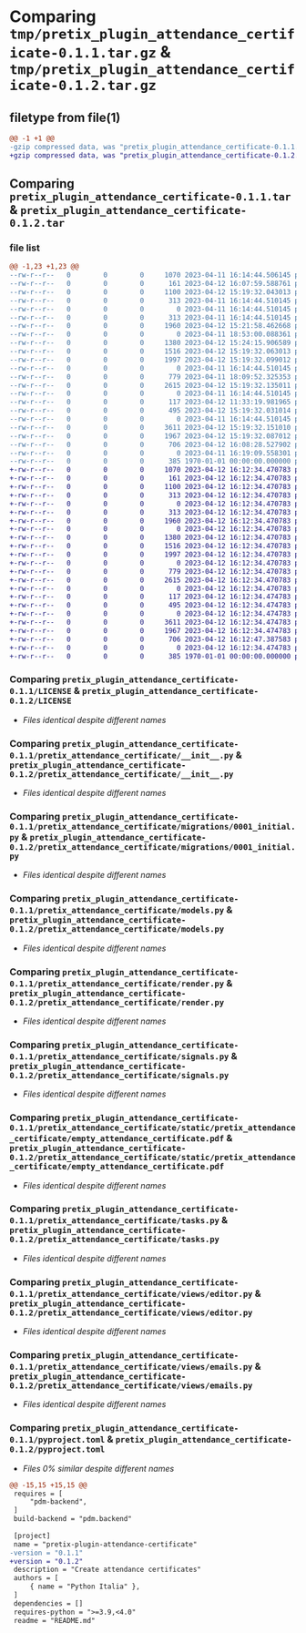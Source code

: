 # Comparing `tmp/pretix_plugin_attendance_certificate-0.1.1.tar.gz` & `tmp/pretix_plugin_attendance_certificate-0.1.2.tar.gz`

## filetype from file(1)

```diff
@@ -1 +1 @@
-gzip compressed data, was "pretix_plugin_attendance_certificate-0.1.1.tar", last modified: Wed Apr 12 16:08:28 2023, max compression
+gzip compressed data, was "pretix_plugin_attendance_certificate-0.1.2.tar", last modified: Wed Apr 12 16:12:47 2023, max compression
```

## Comparing `pretix_plugin_attendance_certificate-0.1.1.tar` & `pretix_plugin_attendance_certificate-0.1.2.tar`

### file list

```diff
@@ -1,23 +1,23 @@
--rw-r--r--   0        0        0     1070 2023-04-11 16:14:44.506145 pretix_plugin_attendance_certificate-0.1.1/LICENSE
--rw-r--r--   0        0        0      161 2023-04-12 16:07:59.588761 pretix_plugin_attendance_certificate-0.1.1/README.md
--rw-r--r--   0        0        0     1100 2023-04-12 15:19:32.043013 pretix_plugin_attendance_certificate-0.1.1/pretix_attendance_certificate/__init__.py
--rw-r--r--   0        0        0      313 2023-04-11 16:14:44.510145 pretix_plugin_attendance_certificate-0.1.1/pretix_attendance_certificate/locale/de/LC_MESSAGES/django.po
--rw-r--r--   0        0        0        0 2023-04-11 16:14:44.510145 pretix_plugin_attendance_certificate-0.1.1/pretix_attendance_certificate/locale/de_Informal/.gitkeep
--rw-r--r--   0        0        0      313 2023-04-11 16:14:44.510145 pretix_plugin_attendance_certificate-0.1.1/pretix_attendance_certificate/locale/de_Informal/LC_MESSAGES/django.po
--rw-r--r--   0        0        0     1960 2023-04-12 15:21:58.462668 pretix_plugin_attendance_certificate-0.1.1/pretix_attendance_certificate/migrations/0001_initial.py
--rw-r--r--   0        0        0        0 2023-04-11 18:53:00.088361 pretix_plugin_attendance_certificate-0.1.1/pretix_attendance_certificate/migrations/__init__.py
--rw-r--r--   0        0        0     1380 2023-04-12 15:24:15.906589 pretix_plugin_attendance_certificate-0.1.1/pretix_attendance_certificate/models.py
--rw-r--r--   0        0        0     1516 2023-04-12 15:19:32.063013 pretix_plugin_attendance_certificate-0.1.1/pretix_attendance_certificate/render.py
--rw-r--r--   0        0        0     1997 2023-04-12 15:19:32.099012 pretix_plugin_attendance_certificate-0.1.1/pretix_attendance_certificate/signals.py
--rw-r--r--   0        0        0        0 2023-04-11 16:14:44.510145 pretix_plugin_attendance_certificate-0.1.1/pretix_attendance_certificate/static/pretix_attendance_certificate/.gitkeep
--rw-r--r--   0        0        0      779 2023-04-11 18:09:52.325353 pretix_plugin_attendance_certificate-0.1.1/pretix_attendance_certificate/static/pretix_attendance_certificate/empty_attendance_certificate.pdf
--rw-r--r--   0        0        0     2615 2023-04-12 15:19:32.135011 pretix_plugin_attendance_certificate-0.1.1/pretix_attendance_certificate/tasks.py
--rw-r--r--   0        0        0        0 2023-04-11 16:14:44.510145 pretix_plugin_attendance_certificate-0.1.1/pretix_attendance_certificate/templates/pretix_attendance_certificate/.gitkeep
--rw-r--r--   0        0        0      117 2023-04-12 11:33:19.981965 pretix_plugin_attendance_certificate-0.1.1/pretix_attendance_certificate/templates/pretix_attendance_certificate/send_form_fragment_attendance_certificate.html
--rw-r--r--   0        0        0      495 2023-04-12 15:19:32.031014 pretix_plugin_attendance_certificate-0.1.1/pretix_attendance_certificate/urls.py
--rw-r--r--   0        0        0        0 2023-04-11 16:14:44.510145 pretix_plugin_attendance_certificate-0.1.1/pretix_attendance_certificate/views/__init__.py
--rw-r--r--   0        0        0     3611 2023-04-12 15:19:32.151010 pretix_plugin_attendance_certificate-0.1.1/pretix_attendance_certificate/views/editor.py
--rw-r--r--   0        0        0     1967 2023-04-12 15:19:32.087012 pretix_plugin_attendance_certificate-0.1.1/pretix_attendance_certificate/views/emails.py
--rw-r--r--   0        0        0      706 2023-04-12 16:08:28.527902 pretix_plugin_attendance_certificate-0.1.1/pyproject.toml
--rw-r--r--   0        0        0        0 2023-04-11 16:19:09.558301 pretix_plugin_attendance_certificate-0.1.1/tests/conftest.py
--rw-r--r--   0        0        0      385 1970-01-01 00:00:00.000000 pretix_plugin_attendance_certificate-0.1.1/PKG-INFO
+-rw-r--r--   0        0        0     1070 2023-04-12 16:12:34.470783 pretix_plugin_attendance_certificate-0.1.2/LICENSE
+-rw-r--r--   0        0        0      161 2023-04-12 16:12:34.470783 pretix_plugin_attendance_certificate-0.1.2/README.md
+-rw-r--r--   0        0        0     1100 2023-04-12 16:12:34.470783 pretix_plugin_attendance_certificate-0.1.2/pretix_attendance_certificate/__init__.py
+-rw-r--r--   0        0        0      313 2023-04-12 16:12:34.470783 pretix_plugin_attendance_certificate-0.1.2/pretix_attendance_certificate/locale/de/LC_MESSAGES/django.po
+-rw-r--r--   0        0        0        0 2023-04-12 16:12:34.470783 pretix_plugin_attendance_certificate-0.1.2/pretix_attendance_certificate/locale/de_Informal/.gitkeep
+-rw-r--r--   0        0        0      313 2023-04-12 16:12:34.470783 pretix_plugin_attendance_certificate-0.1.2/pretix_attendance_certificate/locale/de_Informal/LC_MESSAGES/django.po
+-rw-r--r--   0        0        0     1960 2023-04-12 16:12:34.470783 pretix_plugin_attendance_certificate-0.1.2/pretix_attendance_certificate/migrations/0001_initial.py
+-rw-r--r--   0        0        0        0 2023-04-12 16:12:34.470783 pretix_plugin_attendance_certificate-0.1.2/pretix_attendance_certificate/migrations/__init__.py
+-rw-r--r--   0        0        0     1380 2023-04-12 16:12:34.470783 pretix_plugin_attendance_certificate-0.1.2/pretix_attendance_certificate/models.py
+-rw-r--r--   0        0        0     1516 2023-04-12 16:12:34.470783 pretix_plugin_attendance_certificate-0.1.2/pretix_attendance_certificate/render.py
+-rw-r--r--   0        0        0     1997 2023-04-12 16:12:34.470783 pretix_plugin_attendance_certificate-0.1.2/pretix_attendance_certificate/signals.py
+-rw-r--r--   0        0        0        0 2023-04-12 16:12:34.470783 pretix_plugin_attendance_certificate-0.1.2/pretix_attendance_certificate/static/pretix_attendance_certificate/.gitkeep
+-rw-r--r--   0        0        0      779 2023-04-12 16:12:34.470783 pretix_plugin_attendance_certificate-0.1.2/pretix_attendance_certificate/static/pretix_attendance_certificate/empty_attendance_certificate.pdf
+-rw-r--r--   0        0        0     2615 2023-04-12 16:12:34.470783 pretix_plugin_attendance_certificate-0.1.2/pretix_attendance_certificate/tasks.py
+-rw-r--r--   0        0        0        0 2023-04-12 16:12:34.470783 pretix_plugin_attendance_certificate-0.1.2/pretix_attendance_certificate/templates/pretix_attendance_certificate/.gitkeep
+-rw-r--r--   0        0        0      117 2023-04-12 16:12:34.474783 pretix_plugin_attendance_certificate-0.1.2/pretix_attendance_certificate/templates/pretix_attendance_certificate/send_form_fragment_attendance_certificate.html
+-rw-r--r--   0        0        0      495 2023-04-12 16:12:34.474783 pretix_plugin_attendance_certificate-0.1.2/pretix_attendance_certificate/urls.py
+-rw-r--r--   0        0        0        0 2023-04-12 16:12:34.474783 pretix_plugin_attendance_certificate-0.1.2/pretix_attendance_certificate/views/__init__.py
+-rw-r--r--   0        0        0     3611 2023-04-12 16:12:34.474783 pretix_plugin_attendance_certificate-0.1.2/pretix_attendance_certificate/views/editor.py
+-rw-r--r--   0        0        0     1967 2023-04-12 16:12:34.474783 pretix_plugin_attendance_certificate-0.1.2/pretix_attendance_certificate/views/emails.py
+-rw-r--r--   0        0        0      706 2023-04-12 16:12:47.387583 pretix_plugin_attendance_certificate-0.1.2/pyproject.toml
+-rw-r--r--   0        0        0        0 2023-04-12 16:12:34.474783 pretix_plugin_attendance_certificate-0.1.2/tests/conftest.py
+-rw-r--r--   0        0        0      385 1970-01-01 00:00:00.000000 pretix_plugin_attendance_certificate-0.1.2/PKG-INFO
```

### Comparing `pretix_plugin_attendance_certificate-0.1.1/LICENSE` & `pretix_plugin_attendance_certificate-0.1.2/LICENSE`

 * *Files identical despite different names*

### Comparing `pretix_plugin_attendance_certificate-0.1.1/pretix_attendance_certificate/__init__.py` & `pretix_plugin_attendance_certificate-0.1.2/pretix_attendance_certificate/__init__.py`

 * *Files identical despite different names*

### Comparing `pretix_plugin_attendance_certificate-0.1.1/pretix_attendance_certificate/migrations/0001_initial.py` & `pretix_plugin_attendance_certificate-0.1.2/pretix_attendance_certificate/migrations/0001_initial.py`

 * *Files identical despite different names*

### Comparing `pretix_plugin_attendance_certificate-0.1.1/pretix_attendance_certificate/models.py` & `pretix_plugin_attendance_certificate-0.1.2/pretix_attendance_certificate/models.py`

 * *Files identical despite different names*

### Comparing `pretix_plugin_attendance_certificate-0.1.1/pretix_attendance_certificate/render.py` & `pretix_plugin_attendance_certificate-0.1.2/pretix_attendance_certificate/render.py`

 * *Files identical despite different names*

### Comparing `pretix_plugin_attendance_certificate-0.1.1/pretix_attendance_certificate/signals.py` & `pretix_plugin_attendance_certificate-0.1.2/pretix_attendance_certificate/signals.py`

 * *Files identical despite different names*

### Comparing `pretix_plugin_attendance_certificate-0.1.1/pretix_attendance_certificate/static/pretix_attendance_certificate/empty_attendance_certificate.pdf` & `pretix_plugin_attendance_certificate-0.1.2/pretix_attendance_certificate/static/pretix_attendance_certificate/empty_attendance_certificate.pdf`

 * *Files identical despite different names*

### Comparing `pretix_plugin_attendance_certificate-0.1.1/pretix_attendance_certificate/tasks.py` & `pretix_plugin_attendance_certificate-0.1.2/pretix_attendance_certificate/tasks.py`

 * *Files identical despite different names*

### Comparing `pretix_plugin_attendance_certificate-0.1.1/pretix_attendance_certificate/views/editor.py` & `pretix_plugin_attendance_certificate-0.1.2/pretix_attendance_certificate/views/editor.py`

 * *Files identical despite different names*

### Comparing `pretix_plugin_attendance_certificate-0.1.1/pretix_attendance_certificate/views/emails.py` & `pretix_plugin_attendance_certificate-0.1.2/pretix_attendance_certificate/views/emails.py`

 * *Files identical despite different names*

### Comparing `pretix_plugin_attendance_certificate-0.1.1/pyproject.toml` & `pretix_plugin_attendance_certificate-0.1.2/pyproject.toml`

 * *Files 0% similar despite different names*

```diff
@@ -15,15 +15,15 @@
 requires = [
     "pdm-backend",
 ]
 build-backend = "pdm.backend"
 
 [project]
 name = "pretix-plugin-attendance-certificate"
-version = "0.1.1"
+version = "0.1.2"
 description = "Create attendance certificates"
 authors = [
     { name = "Python Italia" },
 ]
 dependencies = []
 requires-python = ">=3.9,<4.0"
 readme = "README.md"
```

